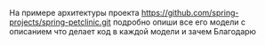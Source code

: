 На примере архитектуры проекта https://github.com/spring-projects/spring-petclinic.git
подробно опиши все его модели с описанием что делает код в каждой модели и зачем
Благодарю
